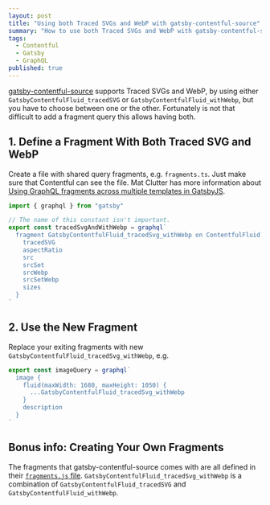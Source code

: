 ```yaml
---
layout: post
title: "Using both Traced SVGs and WebP with gatsby-contentful-source"
summary: "How to use both Traced SVGs and WebP with gatsby-contentful-source instead of having to choose one or the other."
tags:
  - Contentful
  - Gatsby
  - GraphQL
published: true
---
```


[gatsby-contentful-source](https://www.gatsbyjs.com/plugins/gatsby-source-contentful/) supports Traced SVGs and WebP, by using either `GatsbyContentfulFluid_tracedSVG` or `GatsbyContentfulFluid_withWebp`, but you have to choose between one or the other. Fortunately is not that difficult to add a fragment query this allows having both.

## 1. Define a Fragment With Both Traced SVG and WebP

Create a file with shared query fragments, e.g. `fragments.ts`. Just make sure that Contentful can see the file. Mat Clutter has more information about [Using GraphQL fragments across multiple templates in GatsbyJS](https://medium.com/flatiron-labs/using-graphql-fragments-across-multiple-templates-in-gatsbyjs-7731a2d28bbd#c06c).

```typescript
import { graphql } from "gatsby"

// The name of this constant isn't important.
export const tracedSvgAndWithWebp = graphql`
  fragment GatsbyContentfulFluid_tracedSvg_withWebp on ContentfulFluid {
    tracedSVG
    aspectRatio
    src
    srcSet
    srcWebp
    srcSetWebp
    sizes
  }
`
```

## 2. Use the New Fragment

Replace your exiting fragments with new `GatsbyContentfulFluid_tracedSvg_withWebp`, e.g.

```typescript
export const imageQuery = graphql`
  image {
    fluid(maxWidth: 1680, maxHeight: 1050) {
      ...GatsbyContentfulFluid_tracedSvg_withWebp
    }
    description
  }
`
```

## Bonus info: Creating Your Own Fragments

The fragments that gatsby-contentful-source comes with are all defined in their [`fragments.js` file](https://github.com/gatsbyjs/gatsby/blob/master/packages/gatsby-source-contentful/src/fragments.js). `GatsbyContentfulFluid_tracedSvg_withWebp` is a combination of  `GatsbyContentfulFluid_tracedSVG` and `GatsbyContentfulFluid_withWebp`.
